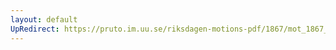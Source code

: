 ```yaml
---
layout: default
UpRedirect: https://pruto.im.uu.se/riksdagen-motions-pdf/1867/mot_1867__ak__35/mot_1867__ak__35-001.pdf
---
```

